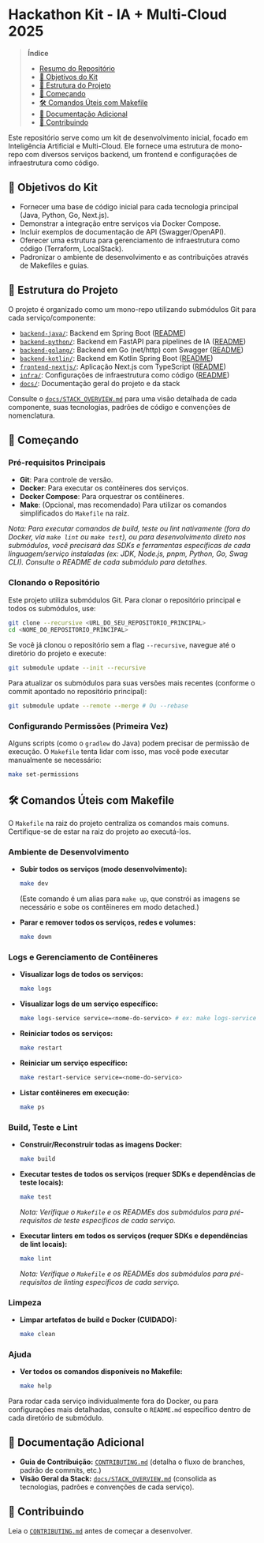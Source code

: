 # Hackathon Kit - IA + Multi-Cloud 2025

> **Índice**
>
> - [Resumo do Repositório](./RESUMO.md)
> - [🎯 Objetivos do Kit](#🎯-objetivos-do-kit)
> - [📂 Estrutura do Projeto](#📂-estrutura-do-projeto)
> - [🚀 Começando](#🚀-começando)
> - [🛠️ Comandos Úteis com Makefile](#🛠️-comandos-úteis-com-makefile)
> - [📖 Documentação Adicional](#📖-documentação-adicional)
> - [🤝 Contribuindo](#🤝-contribuindo)

Este repositório serve como um kit de desenvolvimento inicial, focado em Inteligência Artificial e Multi-Cloud. Ele fornece uma estrutura de mono-repo com diversos serviços backend, um frontend e configurações de infraestrutura como código.

## 🎯 Objetivos do Kit

- Fornecer uma base de código inicial para cada tecnologia principal (Java, Python, Go, Next.js).
- Demonstrar a integração entre serviços via Docker Compose.
- Incluir exemplos de documentação de API (Swagger/OpenAPI).
- Oferecer uma estrutura para gerenciamento de infraestrutura como código (Terraform, LocalStack).
- Padronizar o ambiente de desenvolvimento e as contribuições através de Makefiles e guias.

## 📂 Estrutura do Projeto

O projeto é organizado como um mono-repo utilizando submódulos Git para cada serviço/componente:

- [`backend-java/`](backend-java/): Backend em Spring Boot ([README](backend-java/README.md))
- [`backend-python/`](backend-python/): Backend em FastAPI para pipelines de IA ([README](backend-python/README.md))
- [`backend-golang/`](backend-golang/): Backend em Go (net/http) com Swagger ([README](backend-golang/README.md))
- [`backend-kotlin/`](backend-kotlin/): Backend em Kotlin Spring Boot ([README](backend-kotlin/README.md))
- [`frontend-nextjs/`](frontend-nextjs/): Aplicação Next.js com TypeScript ([README](frontend-nextjs/README.md))
- [`infra/`](infra/): Configurações de infraestrutura como código ([README](infra/README.md))
- [`docs/`](docs/): Documentação geral do projeto e da stack

Consulte o [`docs/STACK_OVERVIEW.md`](docs/STACK_OVERVIEW.md) para uma visão detalhada de cada componente, suas tecnologias, padrões de código e convenções de nomenclatura.

## 🚀 Começando

### Pré-requisitos Principais

- **Git**: Para controle de versão.
- **Docker**: Para executar os contêineres dos serviços.
- **Docker Compose**: Para orquestrar os contêineres.
- **Make**: (Opcional, mas recomendado) Para utilizar os comandos simplificados do `Makefile` na raiz.

*Nota: Para executar comandos de build, teste ou lint nativamente (fora do Docker, via `make lint` ou `make test`), ou para desenvolvimento direto nos submódulos, você precisará das SDKs e ferramentas específicas de cada linguagem/serviço instaladas (ex: JDK, Node.js, pnpm, Python, Go, Swag CLI). Consulte o README de cada submódulo para detalhes.*

### Clonando o Repositório

Este projeto utiliza submódulos Git. Para clonar o repositório principal e todos os submódulos, use:

```bash
git clone --recursive <URL_DO_SEU_REPOSITORIO_PRINCIPAL>
cd <NOME_DO_REPOSITORIO_PRINCIPAL>
```

Se você já clonou o repositório sem a flag `--recursive`, navegue até o diretório do projeto e execute:

```bash
git submodule update --init --recursive
```

Para atualizar os submódulos para suas versões mais recentes (conforme o commit apontado no repositório principal):

```bash
git submodule update --remote --merge # Ou --rebase
```

### Configurando Permissões (Primeira Vez)

Alguns scripts (como o `gradlew` do Java) podem precisar de permissão de execução. O `Makefile` tenta lidar com isso, mas você pode executar manualmente se necessário:

```bash
make set-permissions
```

## 🛠️ Comandos Úteis com Makefile

O `Makefile` na raiz do projeto centraliza os comandos mais comuns. Certifique-se de estar na raiz do projeto ao executá-los.

### Ambiente de Desenvolvimento

- **Subir todos os serviços (modo desenvolvimento):**

    ```bash
    make dev
    ```

    (Este comando é um alias para `make up`, que constrói as imagens se necessário e sobe os contêineres em modo detached.)

- **Parar e remover todos os serviços, redes e volumes:**

    ```bash
    make down
    ```

### Logs e Gerenciamento de Contêineres

- **Visualizar logs de todos os serviços:**

    ```bash
    make logs
    ```

- **Visualizar logs de um serviço específico:**

    ```bash
    make logs-service service=<nome-do-servico> # ex: make logs-service service=backend-java
    ```

- **Reiniciar todos os serviços:**

    ```bash
    make restart
    ```

- **Reiniciar um serviço específico:**

    ```bash
    make restart-service service=<nome-do-servico>
    ```

- **Listar contêineres em execução:**

    ```bash
    make ps
    ```

### Build, Teste e Lint

- **Construir/Reconstruir todas as imagens Docker:**

    ```bash
    make build
    ```

- **Executar testes de todos os serviços (requer SDKs e dependências de teste locais):**

    ```bash
    make test
    ```

    *Nota: Verifique o `Makefile` e os READMEs dos submódulos para pré-requisitos de teste específicos de cada serviço.*

- **Executar linters em todos os serviços (requer SDKs e dependências de lint locais):**

    ```bash
    make lint
    ```

    *Nota: Verifique o `Makefile` e os READMEs dos submódulos para pré-requisitos de linting específicos de cada serviço.*

### Limpeza

- **Limpar artefatos de build e Docker (CUIDADO):**

    ```bash
    make clean
    ```

### Ajuda

- **Ver todos os comandos disponíveis no Makefile:**

    ```bash
    make help
    ```

Para rodar cada serviço individualmente fora do Docker, ou para configurações mais detalhadas, consulte o `README.md` específico dentro de cada diretório de submódulo.

## 📖 Documentação Adicional

- **Guia de Contribuição:** [`CONTRIBUTING.md`](CONTRIBUTING.md) (detalha o fluxo de branches, padrão de commits, etc.)
- **Visão Geral da Stack:** [`docs/STACK_OVERVIEW.md`](docs/STACK_OVERVIEW.md) (consolida as tecnologias, padrões e convenções de cada serviço).

## 🤝 Contribuindo

Leia o [`CONTRIBUTING.md`](CONTRIBUTING.md) antes de começar a desenvolver.
